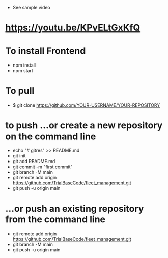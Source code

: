 - See sample video
# https://youtu.be/KPvELtGxKfQ

# To install Frontend
- npm install
- npm start

# To pull
- $ git clone https://github.com/YOUR-USERNAME/YOUR-REPOSITORY

# to push …or create a new repository on the command line

- echo "# gitres" >> README.md
- git init
- git add README.md
- git commit -m "first commit"
- git branch -M main
- git remote add origin https://github.com/TrialBaseCode/fleet_management.git
- git push -u origin main

# …or push an existing repository from the command line

- git remote add origin https://github.com/TrialBaseCode/fleet_management.git
- git branch -M main
- git push -u origin main

